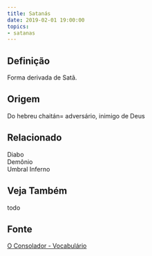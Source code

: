 ```yaml
---
title: Satanás
date: 2019-02-01 19:00:00
topics:
- satanas
---
```


## Definição
Forma derivada de Satã. 

## Origem
Do hebreu chaitán= adversário, inimigo de Deus

## Relacionado
Diabo  
Demônio  
Umbral
Inferno

## Veja Também
todo

## Fonte
[O Consolador - Vocabulário](http://www.oconsolador.com.br/linkfixo/vocabulario/principal.html)
